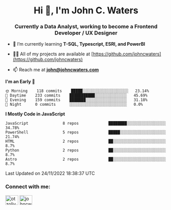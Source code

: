 <h1 align="center">Hi 👋, I'm John C. Waters</h1>
<h3 align="center">Currently a Data Analyst, working to become a Frontend Developer / UX Designer</h3>

- 🌱 I’m currently learning **T-SQL, Typescript, ESRI, and PowerBI**

- 👨‍💻 All of my projects are available at [https://github.com/johncwaters](https://github.com/johncwaters)

- 📫 Reach me at **john@johncwaters.com**

<!--START_SECTION:waka-->
**I'm an Early 🐤** 

```text
🌞 Morning    118 commits    █████░░░░░░░░░░░░░░░░░░░░   23.14% 
🌆 Daytime    233 commits    ███████████░░░░░░░░░░░░░░   45.69% 
🌃 Evening    159 commits    ███████░░░░░░░░░░░░░░░░░░   31.18% 
🌙 Night      0 commits      ░░░░░░░░░░░░░░░░░░░░░░░░░   0.0%

```


**I Mostly Code in JavaScript** 

```text
JavaScript               8 repos             ████████░░░░░░░░░░░░░░░░░   34.78% 
PowerShell               5 repos             █████░░░░░░░░░░░░░░░░░░░░   21.74% 
HTML                     2 repos             ██░░░░░░░░░░░░░░░░░░░░░░░   8.7% 
Python                   2 repos             ██░░░░░░░░░░░░░░░░░░░░░░░   8.7% 
Astro                    2 repos             ██░░░░░░░░░░░░░░░░░░░░░░░   8.7%

```



 Last Updated on 24/11/2022 18:38:37 UTC
<!--END_SECTION:waka-->

<h3 align="left">Connect with me:</h3>
<p align="left">
<a href="https://twitter.com/otzolive" target="blank"><img align="center" src="https://raw.githubusercontent.com/rahuldkjain/github-profile-readme-generator/master/src/images/icons/Social/twitter.svg" alt="otzolive" height="30" width="40" /></a>
<a href="https://linkedin.com/in/johncwaters" target="blank"><img align="center" src="https://raw.githubusercontent.com/rahuldkjain/github-profile-readme-generator/master/src/images/icons/Social/linked-in-alt.svg" alt="johncwaters" height="30" width="40" /></a>
</p>
